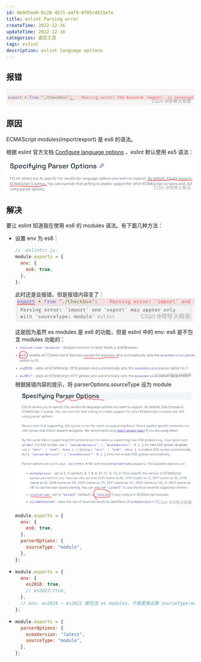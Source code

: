 ```yaml
---
id: 0e9d5ee6-8c28-4b71-a4f9-0f05cd631efe
title: eslint Parsing error
createTime: 2022-12-16
updateTime: 2022-12-16
categories: 底层工具
tags: eslint
description: eslint language options
---
```


## 报错

![在这里插入图片描述](..\post-assets\566c0a0f-f350-45fc-8192-e21661d980e5.png)

## 原因

ECMAScript modules(import/export) 是 es6 的语法。

根据 eslint 官方文档 [Configure language options](https://eslint.org/docs/latest/user-guide/configuring/language-options) ，eslint 默认使用 es5 语法：

![在这里插入图片描述](..\post-assets\987a19f9-34d6-47d9-87a4-500f95cb6961.png)

## 解决

要让 eslint 知道我在使用 es6 的 modules 语法。有下面几种方法：

- 设置 env 为 es6：

  ```js
  // .eslintrc.js:
  module.exports = {
    env: {
      es6: true,
    },
  };
  ```

  此时还是会报错，但是报错内容变了：
  ![在这里插入图片描述](..\post-assets\325374d3-b326-4dba-aff3-4f04b11889ab.png)

  这是因为虽然 es modules 是 es6 的功能，但是 eslint 中的 env: es6 是不包含 modules 功能的：
  ![在这里插入图片描述](..\post-assets\1a974ec3-3254-40cb-b91a-4c05d7ea4211.png)
  根据报错内容的提示，将 parserOptions.sourceType 设为 module ![在这里插入图片描述](..\post-assets\ec1fa1f0-7233-45fa-be14-975cc286d914.png)

  ```js
  module.exports = {
    env: {
      es6: true,
    },
    parserOptions: {
      sourceType: "module",
    },
  };
  ```

- ```js
  module.exports = {
    env: {
      es2016: true,
      // es2022:true,
    },
    // env: es2016 ~ es2022 都包含 es modules，不需要再设置 sourceType:module 了
  };
  ```
- ```js
  module.exports = {
    parserOptions: {
      ecmaVersion: "latest",
      sourceType: "module",
    },
  };
  ```
